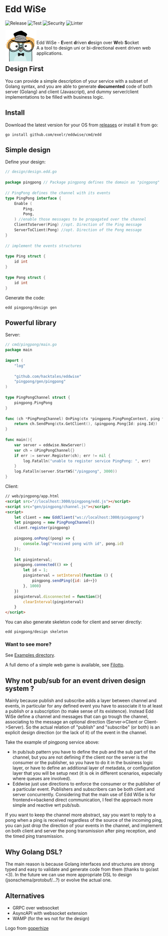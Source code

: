 
# Edd WiSe

![Release](https://img.shields.io/github/v/release/exelr/eddwise.svg)
![Test](https://github.com/exelr/eddwise/workflows/Test/badge.svg)
![Security](https://github.com/exelr/eddwise/workflows/Security/badge.svg)
![Linter](https://github.com/exelr/eddwise/workflows/Linter/badge.svg)

<div>
<img align="left" src="https://raw.githubusercontent.com/exelr/eddwise/master/logo.png" alt="Edd WiSe" width="100" height="100" />
<br/>
<p>
	Edd WiSe - <b>E</b>vent <b>d</b>riven <b>d</b>esign over <b>W</b>eb <b>S</b>ocket<br />
    A a tool to design uni or bi-directional event driven web applications. <br />
</p>
</div>

## Design First

You can provide a simple description of your service with a subset of Golang syntax,
and you are able to generate **documented** code of both server (Golang) and client (Javascript), and dummy server/client implementations to be filled with business logic.


## Install

Download the latest version for your OS from [releases](https://github.com/exelr/eddwise/releases) or install it from go:

```shell
go install github.com/exelr/eddwise/cmd/edd
```

## Simple design

Define your design:

```go
// design/design.edd.go

package pingpong // Package pingpong defines the domain as "pingpong"

// PingPong defines the channel with its events
type PingPong interface {
    Enable (
        Ping, 
        Pong,
    ) //enable those messages to be propagated over the channel
    ClientToServer(Ping) //opt. Direction of the Ping message
    ServerToClient(Pong) //opt. Direction of the Pong message
}

// implement the events structures

type Ping struct {
    id int
}

type Pong struct {
    id int
}
```

Generate the code:

```shell
edd pingpong/design gen
```

## Powerful library

Server:
```go
// cmd/pingpong/main.go
package main

import (
    "log"

    "github.com/hacktales/eddwise"
    "pingpong/gen/pingpong"
)

type PingPongChannel struct {
    pingpong.PingPong
}

func (ch *PingPongChannel) OnPing(ctx *pingpong.PingPongContext, ping *pingpong.Ping) error {
    return ch.SendPong(ctx.GetClient(), &pingpong.Pong{Id: ping.Id})
}

func main(){
    var server = eddwise.NewServer()
    var ch = &PingPongChannel{}
    if err := server.Register(ch); err != nil {
        log.Fatalln("unable to register service PingPong: ", err)
    }
    log.Fatalln(server.StartWS("/pingpong", 3000))
}

```
Client:
```html
// web/pingpong/app.html
<script src="//localhost:3000/pingpong/edd.js"></script>
<script src="gen/pingpong/channel.js"></script>
<script>
    let client = new EddClient("ws://localhost:3000/pingpong")
    let pingpong = new PingPongChannel()
    client.register(pingpong)
    
    pingpong.onPong((pong) => {
        console.log("received pong with id", pong.id)
    });
    
    let pinginterval;
    pingpong.connected(() => {
        let id = 1;
        pinginterval = setInterval(function () {
            pingpong.sendPing({id: id++})
        }, 1000)
    })
    pinginterval.disconnected = function(){
        clearInterval(pinginterval)
    }
</script>
```

You can also generate skeleton code for client and server directly:

```shell
edd pingpong/design skeleton
```

### Want to see more?

See [Examples directory](examples).

A full demo of a simple web game is available, see [Filotto](https://github.com/exelr/filotto).

## Why not pub/sub for an event driven design system ?

Mainly because publish and subscribe adds a layer between channel and events,
in particular for any defined event you have to associate it to at least a publish or a subscription (to make sense of its existence).
Instead Edd WiSe define a channel and messages that can go trough the channel, associating to the message an optional direction (Server->Client or Client->Server).
So the actual relation of "publish" and "subscribe" (or both) is an explicit design direction (or the lack of it) of the event in the channel.

Take the example of pingpong service above:
- In pub/sub pattern you have to define the pub and the sub part of the channel, but you are not defining if the client nor the server is the consumer or the publisher, so you have to do it in the business logic layer, or have to define an additional layer of metadata, or configuration layer that you will be setup next (it is ok in different scenarios, especially where queues are involved).
- Eddwise just use directions to enforce the consumer or the publisher of a particular event.
  Publishers and subscribers can be both client and server concurrently.
  Considering that the main use of Edd WiSe is for frontend<->backend direct communication, I feel the approach more simple and reactive wrt pub/sub.


If you want to keep the channel more abstract, say you want to reply to a pong when a ping is received regardless of the source of the incoming ping, you can just drop the direction of your events in the channel,
and implement on both client and server the pong transmission after ping reception, and the timed ping transmission.

## Why Golang DSL?

The main reason is because Golang interfaces and structures are strong typed and easy to validate and generate code from them (thanks to go/ast <3).
In the future we can use more appropriate DSL to design (jsonschema/protobuf/...?) or evolve the actual one.

## Alternatives

- GRPC over websocket
- AsyncAPI with websocket extension
- WAMP (for the ws not for the design)


Logo from [goperhize](https://goperhize.me)
